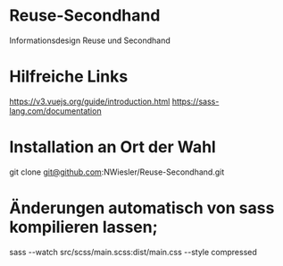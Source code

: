 # Reuse-Secondhand
Informationsdesign Reuse und Secondhand 

# Hilfreiche Links
https://v3.vuejs.org/guide/introduction.html
https://sass-lang.com/documentation

# Installation an Ort der Wahl
git clone git@github.com:NWiesler/Reuse-Secondhand.git

# Änderungen automatisch von sass kompilieren lassen;
sass --watch src/scss/main.scss:dist/main.css --style compressed
